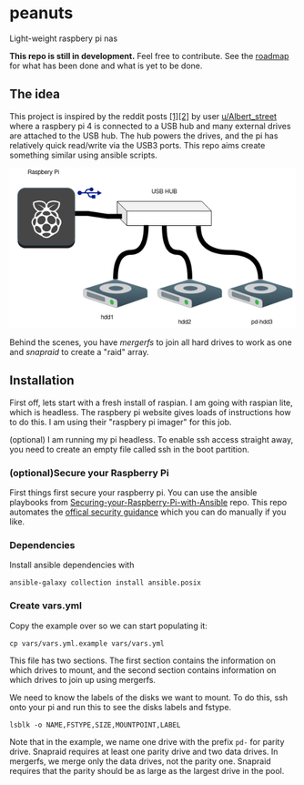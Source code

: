 # peanuts

Light-weight raspbery pi nas

**This repo is still in development.** Feel free to contribute. See the [roadmap](ROADMAP.md) for what has been done and what is yet to be done.

## The idea

This project is inspired by the reddit posts [[1]](https://www.reddit.com/r/raspberry_pi/comments/d1hmop/made_a_raspberry_pi_4_nas_automated_download/)[[2]](https://www.reddit.com/r/raspberry_pi/comments/kdy806/my_pinas_is_growing/) by user [u/Albert_street](https://www.reddit.com/user/Albert_street) where a raspbery pi 4 is connected to a USB hub and many external drives are attached to the USB hub. The hub powers the drives, and the pi has relatively quick read/write via the USB3 ports. This repo aims create something similar using ansible scripts.

![peanuts physical setup](docs/peanuts.png)

Behind the scenes, you have *mergerfs* to join all hard drives to work as one and *snapraid* to create a "raid" array.


## Installation


First off, lets start with a fresh install of raspian. I am going with raspian lite, which is headless. The raspbery pi website gives loads of instructions how to do this. I am using their "raspbery pi imager" for this job.


(optional) I am running my pi headless. To enable ssh access straight away, you need to create an empty file called ssh in the boot partition.


### (optional)Secure your Raspberry Pi

First things first secure your raspberry pi. You can use the ansible playbooks from [Securing-your-Raspberry-Pi-with-Ansible](https://github.com/tomgelbling/Securing-your-Raspberry-Pi-with-Ansible) repo. This repo automates the [offical security guidance](https://www.raspberrypi.org/documentation/configuration/security.md) which you can do manually if you like.


### Dependencies

Install ansible dependencies with

```
ansible-galaxy collection install ansible.posix
```


### Create vars.yml

Copy the example over so we can start populating it:

```
cp vars/vars.yml.example vars/vars.yml
```

This file has two sections. The first section contains the information on which drives to mount, and the second section contains information on which drives to join up using mergerfs.

We need to know the labels of the disks we want to mount. To do this, ssh onto your pi and run this to see the disks labels and fstype.

```
lsblk -o NAME,FSTYPE,SIZE,MOUNTPOINT,LABEL
```

Note that in the example, we name one drive with the prefix `pd-` for parity drive. Snapraid requires at least one parity drive and two data drives. In mergerfs, we merge only the data drives, not the parity one. Snapraid requires that the parity should be as large as the largest drive in the pool.

